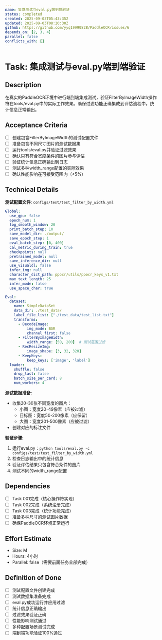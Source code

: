 ```yaml
---
name: 集成测试与eval.py端到端验证
status: completed
created: 2025-09-03T05:43:35Z
updated: 2025-09-03T08:20:30Z
github: https://github.com/yyq19990828/PaddleOCR/issues/6
depends_on: [2, 3, 4]
parallel: false
conflicts_with: []
---
```


# Task: 集成测试与eval.py端到端验证

## Description

在真实的PaddleOCR环境中进行端到端集成测试，验证FilterByImageWidth操作符在tools/eval.py中的实际工作效果。确保过滤功能正确集成到评估流程中，统计信息正常输出。

## Acceptance Criteria

- [ ] 创建包含FilterByImageWidth的测试配置文件
- [ ] 准备包含不同尺寸图片的测试数据集
- [ ] 运行tools/eval.py并验证过滤效果
- [ ] 确认只有符合宽度条件的图片参与评估
- [ ] 验证统计信息正确输出到日志
- [ ] 测试多种width_range配置的实际效果
- [ ] 确认性能影响在可接受范围内（<5%）

## Technical Details

**测试配置文件**: `configs/test/test_filter_by_width.yml`
```yaml
Global:
  use_gpu: false
  epoch_num: 1
  log_smooth_window: 20
  print_batch_step: 10
  save_model_dir: ./output/
  save_epoch_step: 1
  eval_batch_step: [0, 400]
  cal_metric_during_train: true
  checkpoints: null
  pretrained_model: null
  save_inference_dir: null
  use_visualdl: false
  infer_img: null
  character_dict_path: ppocr/utils/ppocr_keys_v1.txt
  max_text_length: 25
  infer_mode: false
  use_space_char: true

Eval:
  dataset:
    name: SimpleDataSet
    data_dir: ./test_data/
    label_file_list: ["./test_data/test_list.txt"]
    transforms:
      - DecodeImage:
          img_mode: BGR
          channel_first: false
      - FilterByImageWidth:
          width_range: [50, 200]  # 测试范围过滤
      - RecResizeImg:
          image_shape: [3, 32, 320]
      - KeepKeys:
          keep_keys: ['image', 'label']
  loader:
    shuffle: false
    drop_last: false
    batch_size_per_card: 8
    num_workers: 4
```

**测试数据准备**:
- 收集20-30张不同宽度的图片：
  - 小图：宽度20-49像素（应被过滤）
  - 目标图：宽度50-200像素（应保留）
  - 大图：宽度201-500像素（应被过滤）
- 创建对应的标注文件

**验证步骤**:
1. 运行eval.py：`python tools/eval.py -c configs/test/test_filter_by_width.yml`
2. 检查日志输出中的统计信息
3. 验证评估结果只包含符合条件的图片
4. 测试不同的width_range配置

## Dependencies

- [ ] Task 001完成（核心操作符实现）
- [ ] Task 002完成（系统注册完成）
- [ ] Task 003完成（统计功能完成）
- [ ] 准备多种尺寸的测试图片数据
- [ ] 确保PaddleOCR环境正常运行

## Effort Estimate

- Size: M
- Hours: 4小时
- Parallel: false（需要前面任务全部完成）

## Definition of Done

- [ ] 测试配置文件创建完成
- [ ] 测试数据集准备完成
- [ ] eval.py成功运行并应用过滤
- [ ] 统计信息正确输出
- [ ] 过滤效果验证正确
- [ ] 性能影响测试通过
- [ ] 多种配置场景测试完成
- [ ] 端到端功能验证100%通过